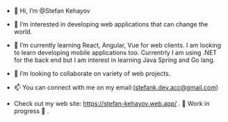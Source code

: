 - 👋 Hi, I’m @Stefan Kehayov
- 👀 I’m interested in developing web applications that can change the world.
- 🌱 I’m currently learning React, Angular, Vue for web clients. I am looking to learn developing mobile applications too.
Currentrly I am using .NET for the back end but I am interest in learning Java Spring and Go lang.

- 💞️ I’m looking to collaborate on variety of web projects.
- 📫 You can connect with me on my email:(stefank.dev.acc@gmail.com)
- Check out my web site: https://stefan-kehayov.web.app/  . 🚧 Work in progress 🚧 .
